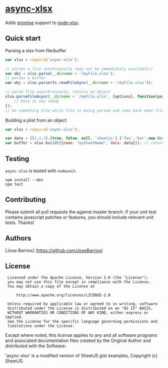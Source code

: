 [async-xlsx](https://github.com/JoseBarrios/async-xlsx) 
=================

Adds [promise](https://github.com/petkaantonov/bluebird) support to [node-xlsx](http://mgcrea.github.com/node-xlsx).

Quick start
-----------

Parsing a xlsx from file/buffer
```javascript
var xlsx = require('async-xlsx');

// parses a file synchronously (may not be immediately available!)
var obj = xlsx.parse(__dirname + '/myFile.xlsx'); 
// parses a buffer
var obj = xlsx.parse(fs.readFileSync(__dirname + '/myFile.xlsx')); 

// parse file asynchronously, returns an object
xlsx.parseFileAsync(__dirname + '/myFile.xlsx', {options}, function(parsedObject){
	// Data is now ready	
});
// Do something else while file is being parsed and come back when file is ready...
```

Building a plist from an object
```javascript
var xlsx = require('async-xlsx');

var data = [[1,2,3],[true, false, null, 'sheetjs'],['foo','bar',new Date('2014-02-19T14:30Z'), '0.3']];
var buffer = xlsx.build([{name: "mySheetName", data: data}]); // returns a buffer

```

Testing
-------

`async-xlsx` is tested with `nodeunit`.

>
	npm install --dev
	npm test

Contributing
------------

Please submit all pull requests the against master branch. If your unit test contains javascript patches or features, you should include relevant unit tests. Thanks!

Authors
-------
[Jose Barrios] (https://github.com/JoseBarrios)


License
---------------------

     Licensed under the Apache License, Version 2.0 (the "License");
     you may not use this file except in compliance with the License.
     You may obtain a copy of the License at

         http://www.apache.org/licenses/LICENSE-2.0

     Unless required by applicable law or agreed to in writing, software
     distributed under the License is distributed on an "AS IS" BASIS,
     WITHOUT WARRANTIES OR CONDITIONS OF ANY KIND, either express or implied.
     See the License for the specific language governing permissions and
     limitations under the License.

  Except where noted, this license applies to any and all software programs and associated documentation files created by the Original Author and distributed with the Software:

  'async-xlsx' is a modified version of SheetJS gist examples, Copyright (c) SheetJS.
